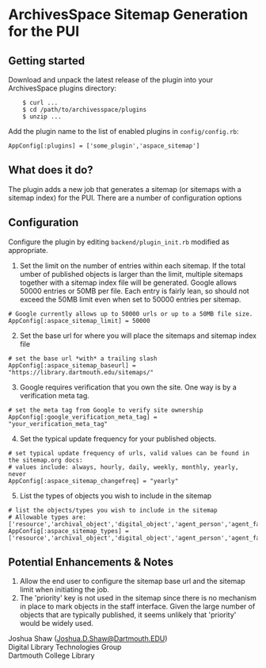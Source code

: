 # ArchivesSpace Sitemap Generation for the PUI

## Getting started

Download and unpack the latest release of the plugin into your
ArchivesSpace plugins directory:

```
    $ curl ...
    $ cd /path/to/archivesspace/plugins
    $ unzip ...
```

Add the plugin name to the list of enabled plugins in `config/config.rb`:

```
AppConfig[:plugins] = ['some_plugin','aspace_sitemap']
```

## What does it do?
The plugin adds a new job that generates a sitemap (or sitemaps with a sitemap index)
for the PUI. There are a number of configuration options

## Configuration

Configure the plugin by editing `backend/plugin_init.rb` modified as appropriate.

1) Set the limit on the number of entries within each sitemap. 
If the total umber of published objects is larger than the limit, 
multiple sitemaps together with a sitemap index file will be generated.
Google allows 50000 entries or 50MB per file. Each entry is fairly lean,
so should not exceed the 50MB limit even when set to 50000 entries per sitemap.

```
# Google currently allows up to 50000 urls or up to a 50MB file size.
AppConfig[:aspace_sitemap_limit] = 50000
```
2) Set the base url for where you will place the sitemaps and sitemap index file
```
# set the base url *with* a trailing slash
AppConfig[:aspace_sitemap_baseurl] = "https://library.dartmouth.edu/sitemaps/"
```
3) Google requires verification that you own the site. 
One way is by a verification meta tag.
```
# set the meta tag from Google to verify site ownership
AppConfig[:google_verification_meta_tag] = "your_verification_meta_tag"
```
4) Set the typical update frequency for your published objects.
```
# set typical update frequency of urls, valid values can be found in the sitemap.org docs: 
# values include: always, hourly, daily, weekly, monthly, yearly, never
AppConfig[:aspace_sitemap_changefreq] = "yearly"
```

5) List the types of objects you wish to include in the sitemap
```
# list the objects/types you wish to include in the sitemap
# Allowable types are: ['resource','archival_object','digital_object','agent_person','agent_family','agent_corporate_entity']
AppConfig[:aspace_sitemap_types] = ['resource','archival_object','digital_object','agent_person','agent_family','agent_corporate_entity']
```

## Potential Enhancements & Notes
1. Allow the end user to configure the sitemap base url and the sitemap limit
when initiating the job.
2. The 'priority' key is not used in the sitemap since there is no mechanism in place to mark
objects in the staff interface. Given the large number of objects that are typically
published, it seems unlikely that 'priority' would be widely used.

Joshua Shaw (<Joshua.D.Shaw@Dartmouth.EDU>)  
Digital Library Technologies Group  
Dartmouth College Library  
